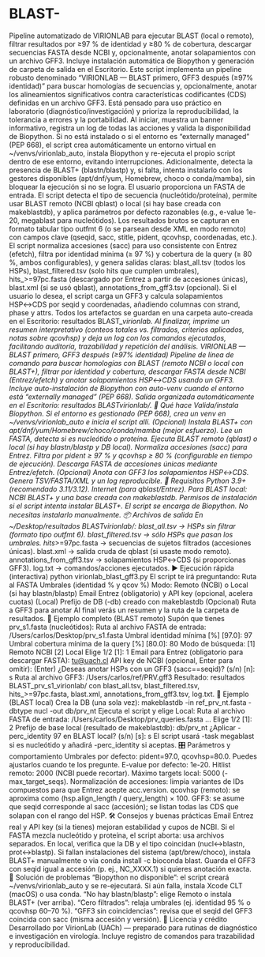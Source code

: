 # BLAST-
Pipeline automatizado de VIRIONLAB para ejecutar BLAST (local o remoto), filtrar resultados por ≥97 % de identidad y ≥80 % de cobertura, descargar secuencias FASTA desde NCBI y, opcionalmente, anotar solapamientos con un archivo GFF3. Incluye instalación automática de Biopython y generación de carpeta de salida en el Escritorio.
Este script implementa un pipeline robusto denominado “VIRIONLAB — BLAST primero, GFF3 después (≥97% identidad)” para buscar homologías de secuencias y, opcionalmente, anotar los alineamientos significativos contra características codificantes (CDS) definidas en un archivo GFF3. Está pensado para uso práctico en laboratorio (diagnóstico/investigación) y prioriza la reproducibilidad, la tolerancia a errores y la portabilidad.
Al iniciar, muestra un banner informativo, registra un log de todas las acciones y valida la disponibilidad de Biopython. Si no está instalado o si el entorno es “externally managed” (PEP 668), el script crea automáticamente un entorno virtual en ~/venvs/virionlab_auto, instala Biopython y re-ejecuta el propio script dentro de ese entorno, evitando interrupciones. Adicionalmente, detecta la presencia de BLAST+ (blastn/blastp) y, si falta, intenta instalarlo con los gestores disponibles (apt/dnf/yum, Homebrew, choco o conda/mamba), sin bloquear la ejecución si no se logra.
El usuario proporciona un FASTA de entrada. El script detecta el tipo de secuencia (nucleótido/proteína), permite usar BLAST remoto (NCBI qblast) o local (si hay base creada con makeblastdb), y aplica parámetros por defecto razonables (e.g., e-value 1e-20, megablast para nucleótidos). Los resultados brutos se capturan en formato tabular tipo outfmt 6 (o se parsean desde XML en modo remoto) con campos clave (qseqid, sacc, stitle, pident, qcovhsp, coordenadas, etc.). El script normaliza accesiones (sacc) para uso consistente con Entrez (efetch), filtra por identidad mínima (≥ 97 %) y cobertura de la query (≥ 80 %, ambos configurables), y genera salidas claras:
blast_all.tsv (todos los HSPs),
blast_filtered.tsv (solo hits que cumplen umbrales),
hits_>=97pc.fasta (descargado por Entrez a partir de accesiones únicas),
blast.xml (si se usó qblast),
annotations_from_gff3.tsv (opcional).
Si el usuario lo desea, el script carga un GFF3 y calcula solapamientos HSP↔CDS por seqid y coordenadas, añadiendo columnas con strand, phase y attrs. Todos los artefactos se guardan en una carpeta auto-creada en el Escritorio: resultados BLAST_<basename>_virionlab. Al finalizar, imprime un resumen interpretativo (conteos totales vs. filtrados, criterios aplicados, notas sobre qcovhsp) y deja un log con los comandos ejecutados, facilitando auditoría, trazabilidad y repetición del análisis.
VIRIONLAB — BLAST primero, GFF3 después (≥97% identidad)
Pipeline de línea de comando para buscar homologías con BLAST (remoto NCBI o local con BLAST+), filtrar por identidad y cobertura, descargar FASTA desde NCBI (Entrez/efetch) y anotar solapamientos HSP↔CDS usando un GFF3. Incluye auto-instalación de Biopython con auto-venv cuando el entorno está “externally managed” (PEP 668).
Salida organizada automáticamente en el Escritorio: resultados BLAST_<basename>_virionlab/.
👀 Qué hace
Valida/instala Biopython. Si el entorno es gestionado (PEP 668), crea un venv en ~/venvs/virionlab_auto e inicia el script allí.
(Opcional) Instala BLAST+ con apt/dnf/yum/Homebrew/choco/conda/mamba (mejor esfuerzo).
Lee un FASTA, detecta si es nucleótido o proteína.
Ejecuta BLAST remoto (qblast) o local (si hay blastn/blastp y DB local).
Normaliza accesiones (sacc) para Entrez.
Filtra por pident ≥ 97 % y qcovhsp ≥ 80 % (configurable en tiempo de ejecución).
Descarga FASTA de accesiones únicas mediante Entrez/efetch.
(Opcional) Anota con GFF3 los solapamientos HSP↔CDS.
Genera TSV/FASTA/XML y un log reproducible.
🧩 Requisitos
Python 3.9+ (recomendado 3.11/3.12).
Internet (para qblast/Entrez).
Para BLAST local: NCBI BLAST+ y una base creada con makeblastdb.
Permisos de instalación si el script intenta instalar BLAST+.
El script se encarga de Biopython. No necesitas instalarlo manualmente.
📦 Archivos de salida
En ~/Desktop/resultados BLAST_<basename>_virionlab/:
blast_all.tsv → HSPs sin filtrar (formato tipo outfmt 6).
blast_filtered.tsv → sólo HSPs que pasan los umbrales.
hits_>=97pc.fasta → secuencias de sujetos filtrados (accesiones únicas).
blast.xml → salida cruda de qblast (si usaste modo remoto).
annotations_from_gff3.tsv → solapamientos HSP↔CDS (si proporcionas GFF3).
log.txt → comandos/acciones ejecutados.
▶️ Ejecución rápida (interactiva)
python virionlab_blast_gff3.py
El script te irá preguntando:
Ruta al FASTA
Umbrales (identidad % y qcov %)
Modo: Remoto (NCBI) o Local (si hay blastn/blastp)
Email Entrez (obligatorio) y API key (opcional, acelera cuotas)
(Local) Prefijo de DB (-db) creado con makeblastdb
(Opcional) Ruta a GFF3 para anotar
Al final verás un resumen y la ruta de la carpeta de resultados.
🧪 Ejemplo completo (BLAST remoto)
Supón que tienes prv_s1.fasta (nucleótidos):
Ruta al archivo FASTA de entrada: /Users/carlos/Desktop/prv_s1.fasta
Umbral identidad mínima [%] [97.0]: 97
Umbral cobertura mínima de la query [%] [80.0]: 80
Modo de búsqueda: [1] Remoto NCBI  [2] Local
Elige 1/2 [1]: 1
Email para Entrez (obligatorio para descargar FASTA): tu@uach.cl
API key de NCBI (opcional, Enter para omitir): (Enter)
¿Deseas anotar HSPs con un GFF3 (sacc==seqid)? (s/n) [n]: s
Ruta al archivo GFF3: /Users/carlos/ref/PRV.gff3
Resultado:
resultados BLAST_prv_s1_virionlab/ con blast_all.tsv, blast_filtered.tsv, hits_>=97pc.fasta, blast.xml, annotations_from_gff3.tsv, log.txt.
🧰 Ejemplo (BLAST local)
Crea la DB (una sola vez):
makeblastdb -in ref_prv_nt.fasta -dbtype nucl -out db/prv_nt
Ejecuta el script y elige Local:
Ruta al archivo FASTA de entrada: /Users/carlos/Desktop/prv_queries.fasta
...
Elige 1/2 [1]: 2
Prefijo de base local (resultado de makeblastdb): db/prv_nt
¿Aplicar -perc_identity 97 en BLAST local? (s/n) [s]: s
El script usará -task megablast si es nucleótido y añadirá -perc_identity si aceptas.
🎛️ Parámetros y comportamiento
Umbrales por defecto: pident=97.0, qcovhsp=80.0. Puedes ajustarlos cuando te los pregunte.
E-value por defecto: 1e-20.
Hitlist remoto: 2000 (NCBI puede recortar).
Máximo targets local: 5000 (-max_target_seqs).
Normalización de accesiones: limpia variantes de IDs compuestos para que Entrez acepte acc.version.
qcovhsp (remoto): se aproxima como (hsp.align_length / query_length) × 100.
GFF3: se asume que seqid corresponde al sacc (accesión); se listan todas las CDS que solapan con el rango del HSP.
🛠️ Consejos y buenas prácticas
Email Entrez real y API key (si la tienes) mejoran estabilidad y cupos de NCBI.
Si el FASTA mezcla nucleótido y proteína, el script aborta: usa archivos separados.
En local, verifica que la DB y el tipo coincidan (nucl↔blastn, prot↔blastp).
Si fallan instalaciones del sistema (apt/brew/choco), instala BLAST+ manualmente o via conda install -c bioconda blast.
Guarda el GFF3 con seqid igual a accesión (p. ej., NC_XXXX.1) si quieres anotación exacta.
🐞 Solución de problemas
“Biopython no disponible”: el script creará ~/venvs/virionlab_auto y se re-ejecutará. Si aún falla, instala Xcode CLT (macOS) o usa conda.
“No hay blastn/blastp”: elige Remoto o instala BLAST+ (ver arriba).
“Cero filtrados”: relaja umbrales (ej. identidad 95 % o qcovhsp 60–70 %).
“GFF3 sin coincidencias”: revisa que el seqid del GFF3 coincida con sacc (misma accesión y versión).
📄 Licencia y crédito
Desarrollado por VirionLab (UACh) — preparado para rutinas de diagnóstico e investigación en virología.
Incluye registro de comandos para trazabilidad y reproducibilidad.
